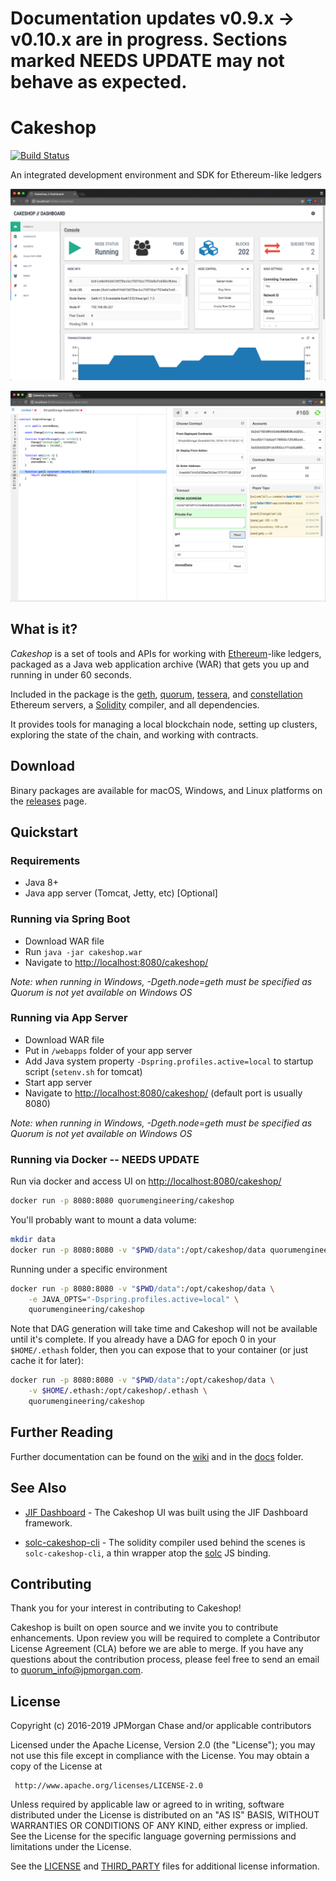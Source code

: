 # Documentation updates v0.9.x -> v0.10.x are in progress. Sections marked NEEDS UPDATE may not behave as expected.


# Cakeshop

[![Build Status](https://travis-ci.org/yourcodesucks/cakeshop.svg?branch=quorum-ui)](https://travis-ci.org/yourcodesucks/cakeshop)

An integrated development environment and SDK for Ethereum-like ledgers

![screenshot](docs/images/screenshot.png "screenshot")

![screenshot](docs/images/sandbox.png "sandbox screenshot")

## What is it?

_Cakeshop_ is a set of tools and APIs for working with [Ethereum](https://ethereum.org/)-like ledgers, packaged as a Java web application archive (WAR) that gets you up and running in under 60 seconds.

Included in the package is the [geth](https://github.com/ethereum/go-ethereum), [quorum](https://github.com/jpmorganchase/quorum), [tessera](https://github.com/jpmorganchase/tessera),  and [constellation](https://github.com/jpmorganchase/constellation) Ethereum servers, a [Solidity](https://solidity.readthedocs.org/en/latest/)
compiler, and all dependencies.

It provides tools for managing a local blockchain node, setting up clusters,
exploring the state of the chain, and working with contracts.

## Download

Binary packages are available for macOS, Windows, and Linux platforms on the [releases](https://github.com/jpmorganchase/cakeshop/releases) page.

## Quickstart

### Requirements

* Java 8+
* Java app server (Tomcat, Jetty, etc) [Optional]

### Running via Spring Boot

* Download WAR file
* Run `java -jar cakeshop.war`
* Navigate to [http://localhost:8080/cakeshop/](http://localhost:8080/cakeshop/)

*Note: when running in Windows, -Dgeth.node=geth must be specified as Quorum is not yet available on Windows OS*

### Running via App Server

* Download WAR file
* Put in `/webapps` folder of your app server
* Add Java system property `-Dspring.profiles.active=local` to startup script (`setenv.sh` for tomcat)
* Start app server
* Navigate to [http://localhost:8080/cakeshop/](http://localhost:8080/cakeshop/) (default port is usually 8080)

*Note: when running in Windows, -Dgeth.node=geth must be specified as Quorum is not yet available on Windows OS*

### Running via Docker -- NEEDS UPDATE

Run via docker and access UI on [http://localhost:8080/cakeshop/](http://localhost:8080/cakeshop/)

```sh
docker run -p 8080:8080 quorumengineering/cakeshop
```

You'll probably want to mount a data volume:

```sh
mkdir data
docker run -p 8080:8080 -v "$PWD/data":/opt/cakeshop/data quorumengineering/cakeshop
```

Running under a specific environment

```sh
docker run -p 8080:8080 -v "$PWD/data":/opt/cakeshop/data \
    -e JAVA_OPTS="-Dspring.profiles.active=local" \
    quorumengineering/cakeshop
```

Note that DAG generation will take time and Cakeshop will not be available until it's complete. If you already have a DAG for epoch 0 in your `$HOME/.ethash` folder, then you can expose that to your container (or just cache it for later):

```sh
docker run -p 8080:8080 -v "$PWD/data":/opt/cakeshop/data \
    -v $HOME/.ethash:/opt/cakeshop/.ethash \
    quorumengineering/cakeshop
```

## Further Reading

Further documentation can be found on the [wiki](https://github.com/jpmorganchase/cakeshop/wiki/) and in the [docs](docs/) folder.

## See Also

* [JIF Dashboard](https://github.com/jpmorganchase/jif-dashboard) - The Cakeshop UI was built using the JIF Dashboard framework.

* [solc-cakeshop-cli](https://github.com/jpmorganchase/solc-cakeshop-cli) - The solidity compiler used behind the scenes is `solc-cakeshop-cli`, a thin wrapper atop the [solc](https://github.com/ethereum/solc-js) JS binding.

## Contributing

Thank you for your interest in contributing to Cakeshop!

Cakeshop is built on open source and we invite you to contribute enhancements. Upon review you will be required to complete a Contributor License Agreement (CLA) before we are able to merge. If you have any questions about the contribution process, please feel free to send an email to [quorum_info@jpmorgan.com](mailto:quorum_info@jpmorgan.com).

## License

Copyright (c) 2016-2019 JPMorgan Chase and/or applicable contributors

Licensed under the Apache License, Version 2.0 (the "License");
you may not use this file except in compliance with the License.
You may obtain a copy of the License at

     http://www.apache.org/licenses/LICENSE-2.0

Unless required by applicable law or agreed to in writing, software
distributed under the License is distributed on an "AS IS" BASIS,
WITHOUT WARRANTIES OR CONDITIONS OF ANY KIND, either express or implied.
See the License for the specific language governing permissions and
limitations under the License.

See the [LICENSE](LICENSE) and [THIRD_PARTY](THIRD_PARTY) files for additional license information.
